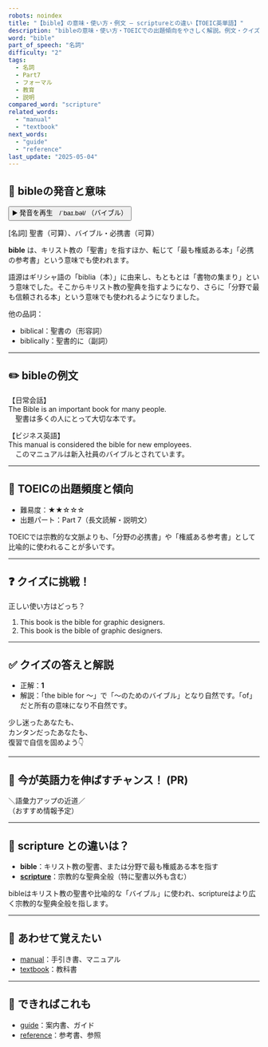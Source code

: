 ```yaml
---
robots: noindex
title: "【bible】の意味・使い方・例文 ― scriptureとの違い【TOEIC英単語】"
description: "bibleの意味・使い方・TOEICでの出題傾向をやさしく解説。例文・クイズ付きでscriptureとの違いもわかりやすく学べます。"
word: "bible"
part_of_speech: "名詞"
difficulty: "2"
tags:
  - 名詞
  - Part7
  - フォーマル
  - 教育
  - 説明
compared_word: "scripture"
related_words:
  - "manual"
  - "textbook"
next_words:
  - "guide"
  - "reference"
last_update: "2025-05-04"
---
```


## 🔰 bibleの発音と意味

<button class="play-audio" onclick="playTTS('bible')">
  <span class="play-audio-main">
    ▶️ 発音を再生　/ˈbaɪ.bəl/
  </span>
  <span class="play-audio-sub">
    （バイブル）
  </span>
</button>

[名詞] 聖書（可算）、バイブル・必携書（可算）

**bible** は、キリスト教の「聖書」を指すほか、転じて「最も権威ある本」「必携の参考書」という意味でも使われます。

語源はギリシャ語の「biblia（本）」に由来し、もともとは「書物の集まり」という意味でした。そこからキリスト教の聖典を指すようになり、さらに「分野で最も信頼される本」という意味でも使われるようになりました。

他の品詞：  
- biblical：聖書の（形容詞）
- biblically：聖書的に（副詞）

---

## ✏️ bibleの例文

【日常会話】  
The Bible is an important book for many people.  
　聖書は多くの人にとって大切な本です。

【ビジネス英語】  
This manual is considered the bible for new employees.  
　このマニュアルは新入社員のバイブルとされています。

---

## 🎯 TOEICの出題頻度と傾向

- 難易度：★★☆☆☆
- 出題パート：Part 7（長文読解・説明文）

TOEICでは宗教的な文脈よりも、「分野の必携書」や「権威ある参考書」として比喩的に使われることが多いです。

---

## ❓ クイズに挑戦！

正しい使い方はどっち？

1. This book is the bible for graphic designers.  
2. This book is the bible of graphic designers.

---

## ✅ クイズの答えと解説

- 正解：**1**
- 解説：「the bible for ～」で「～のためのバイブル」となり自然です。「of」だと所有の意味になり不自然です。

少し迷ったあなたも、  
カンタンだったあなたも、  
復習で自信を固めよう👇️

---

## 🚀 今が英語力を伸ばすチャンス！ (PR)

<div class="info-center">
＼語彙力アップの近道／<br>  
（おすすめ情報予定）
</div>

---

## 🤔  scripture との違いは？

- **bible**：キリスト教の聖書、または分野で最も権威ある本を指す
- **[scripture](/word/scripture)**：宗教的な聖典全般（特に聖書以外も含む）

bibleはキリスト教の聖書や比喩的な「バイブル」に使われ、scriptureはより広く宗教的な聖典全般を指します。

---

## 🧩 あわせて覚えたい

- [manual](/word/manual)：手引き書、マニュアル
- [textbook](/word/textbook)：教科書

---

## 📖 できればこれも

- [guide](/word/guide)：案内書、ガイド
- [reference](/word/reference)：参考書、参照

<!-- cvid: aid11_bid48 -->
